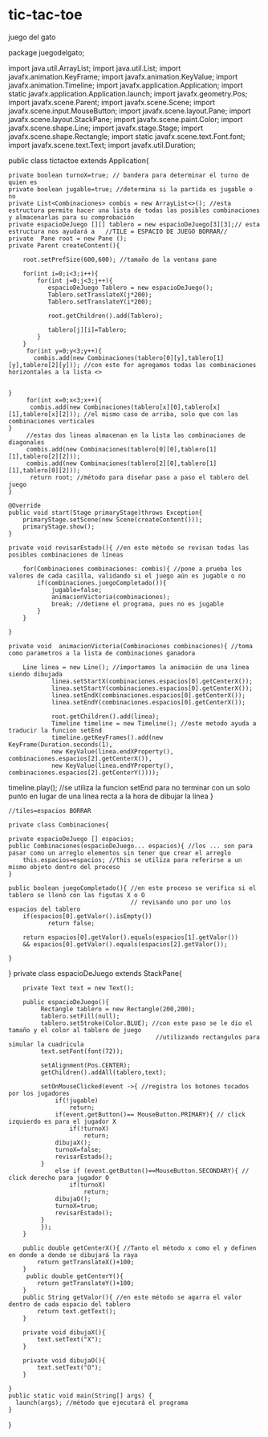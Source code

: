 # tic-tac-toe
juego del gato

package juegodelgato;



import java.util.ArrayList;
import java.util.List;
import javafx.animation.KeyFrame;
import javafx.animation.KeyValue;
import javafx.animation.Timeline;
import javafx.application.Application;
import static javafx.application.Application.launch;
import javafx.geometry.Pos;
import javafx.scene.Parent;
import javafx.scene.Scene;
import javafx.scene.input.MouseButton;
import javafx.scene.layout.Pane;
import javafx.scene.layout.StackPane;
import javafx.scene.paint.Color;
import javafx.scene.shape.Line;
import javafx.stage.Stage;
import javafx.scene.shape.Rectangle;
import static javafx.scene.text.Font.font;
import javafx.scene.text.Text;
import javafx.util.Duration;

public class tictactoe extends Application{
    
    private boolean turnoX=true; // bandera para determinar el turno de quien es
    private boolean jugable=true; //determina si la partida es jugable o no 
    private List<Combinaciones> combis = new ArrayList<>(); //esta estructura permite hacer una lista de todas las posibles combinaciones y almacenarlas para su comprobación
    private espacioDeJuego [][] tablero = new espacioDeJuego[3][3];// esta estructura nos ayudará a   //TILE = ESPACIO DE JUEGO BORRAR// 
    private  Pane root = new Pane ();
    private Parent createContent(){
       
        root.setPrefSize(600,600); //tamaño de la ventana pane
        
        for(int i=0;i<3;i++){
            for(int j=0;j<3;j++){
               espacioDeJuego Tablero = new espacioDeJuego(); 
               Tablero.setTranslateX(j*200);
               Tablero.setTranslateY(i*200); 
               
               root.getChildren().add(Tablero);
               
               tablero[j][i]=Tablero;
            }
        }
         for(int y=0;y<3;y++){
           combis.add(new Combinaciones(tablero[0][y],tablero[1][y],tablero[2][y])); //con este for agregamos todas las combinaciones horizontales a la lista <>
             
             
    }
         for(int x=0;x<3;x++){
          combis.add(new Combinaciones(tablero[x][0],tablero[x][1],tablero[x][2])); //el mismo caso de arriba, solo que con las combinaciones verticales
    }
         //estas dos lineas almacenan en la lista las combinaciones de diagonales
         combis.add(new Combinaciones(tablero[0][0],tablero[1][1],tablero[2][2]));
         combis.add(new Combinaciones(tablero[2][0],tablero[1][1],tablero[0][2]));
          return root; //método para diseñar paso a paso el tablero del juego
    }

    @Override
    public void start(Stage primaryStage)throws Exception{
        primaryStage.setScene(new Scene(createContent()));
        primaryStage.show(); 
    }
    
    private void revisarEstado(){ //en este método se revisan todas las posibles combinaciones de líneas
        
        for(Combinaciones combinaciones: combis){ //pone a prueba los valores de cada casilla, validando si el juego aún es jugable o no
            if(combinaciones.juegoCompletado()){
                jugable=false;
                animacionVictoria(combinaciones);
                break; //detiene el programa, pues no es jugable
            }
        }
        
    }
    
    private void  animacionVictoria(Combinaciones combinaciones){ //toma como parametros a la lista de combinaciones ganadora
        
        Line linea = new Line(); //importamos la animación de una linea siendo dibujada 
                linea.setStartX(combinaciones.espacios[0].getCenterX());
                linea.setStartY(combinaciones.espacios[0].getCenterX());
                linea.setEndX(combinaciones.espacios[0].getCenterX());
                linea.setEndY(combinaciones.espacios[0].getCenterX());
                
                root.getChildren().add(linea);
                Timeline timeline = new Timeline(); //este metodo ayuda a traducir la funcion setEnd
                timeline.getKeyFrames().add(new KeyFrame(Duration.seconds(1),
                new KeyValue(linea.endXProperty(), combinaciones.espacios[2].getCenterX()),
                new KeyValue(linea.endYProperty(), combinaciones.espacios[2].getCenterY())));
timeline.play();
//se utiliza la funcion setEnd para no terminar con un solo punto en lugar de una linea recta a la hora de dibujar la linea
    }           
    
    //tiles=espacios BORRAR
    
    private class Combinaciones{
    
    private espacioDeJuego [] espacios;
    public Combinaciones(espacioDeJuego... espacios){ //los ... son para pasar como un arreglo elementos sin tener que crear el arreglo
        this.espacios=espacios; //this se utiliza para referirse a un mismo objeto dentro del proceso
    }
    
    public boolean juegoCompletado(){ //en este proceso se verifica si el tablero se llenó con las figutas X o O 
                                      // revisando uno por uno los espacios del tablero
        if(espacios[0].getValor().isEmpty())
               return false;
        
        return espacios[0].getValor().equals(espacios[1].getValor())
        && espacios[0].getValor().equals(espacios[2].getValor());
                
    }
    
    
    
}
    private class espacioDeJuego extends StackPane{
        
        private Text text = new Text();
        
        public espacioDeJuego(){  
             Rectangle tablero = new Rectangle(200,200);
             tablero.setFill(null);
             tablero.setStroke(Color.BLUE); //con este paso se le dio el tamaño y el color al tablero de juego
                                             //utilizando rectangulos para simular la cuadricula
             text.setFont(font(72));
             
             setAlignment(Pos.CENTER);
             getChildren().addAll(tablero,text);
             
             setOnMouseClicked(event ->{ //registra los botones tocados por los jugadores
                 if(!jugable)
                     return;
                 if(event.getButton()== MouseButton.PRIMARY){ // click izquierdo es para el jugador X
                     if(!turnoX)
                         return;
                 dibujaX(); 
                 turnoX=false;
                 revisarEstado();
             }
                 else if (event.getButton()==MouseButton.SECONDARY){ // click derecho para jugador O 
                     if(turnoX)
                         return;
                 dibujaO();
                 turnoX=true;
                 revisarEstado();
             }
             });
        }
        
        public double getCenterX(){ //Tanto el método x como el y definen en donde a donde se dibujará la raya
            return getTranslateX()+100;
        }
         public double getCenterY(){
            return getTranslateY()+100;
        }
        public String getValor(){ //en este método se agarra el valor dentro de cada espacio del tablero
            return text.getText();
        }
        
        private void dibujaX(){
            text.setText("X");
        }
        
        private void dibujaO(){
            text.setText("O");
        }
        
    }
    public static void main(String[] args) {
      launch(args); //método que ejecutará el programa
    }
    
}

